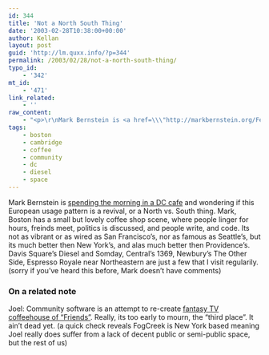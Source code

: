 ```yaml
---
id: 344
title: 'Not a North South Thing'
date: '2003-02-28T10:38:00+00:00'
author: Kellan
layout: post
guid: 'http://lm.quxx.info/?p=344'
permalink: /2003/02/28/not-a-north-south-thing/
typo_id:
    - '342'
mt_id:
    - '471'
link_related:
    - ''
raw_content:
    - "<p>\r\nMark Bernstein is <a href=\\\"http://markbernstein.org/Feb0301.html#note_32121\\\">spending the morning in a DC cafe</a> and wondering if this European usage pattern is a revival, or a North vs. South thing.  Mark, Boston has a small but lovely coffee shop scene, where people linger for hours, freinds meet, politics is discussed, and people write, and code.  Its not as vibrant or as wired as San Francisco\\'s, nor as famous as Seattle\\'s, but its much better then New York\\'s, and alas much better then Providence\\'s.  Davis Square\\'s Diesel and Somday, Central\\'s 1369, Newbury\\'s The Other Side, Espresso Royale near Northeastern are just a few that I visit regularily. (sorry if you\\'ve heard this before, Mark doesn\\'t have comments)\r\n</p>\r\n<p>\r\n<h3>On a related note</h3>\r\nJoel: Community software is an attempt to re-create <a href=\\\"http://www.joelonsoftware.com/news/20030228.html\\\">\r\nfantasy TV coffeehouse of \\\"Friends\\\"</a>.   Really, its too early to mourn, the \\\"third place\\\".  It ain\\'t dead yet.  (a quick check reveals FogCreek is New York based meaning Joel really does suffer from a lack of decent public or semi-public space, but the rest of us)\r\n</p>"
tags:
    - boston
    - cambridge
    - coffee
    - community
    - dc
    - diesel
    - space
---
```


Mark Bernstein is [spending the morning in a DC cafe](http://markbernstein.org/Feb0301.html#note_32121) and wondering if this European usage pattern is a revival, or a North vs. South thing. Mark, Boston has a small but lovely coffee shop scene, where people linger for hours, freinds meet, politics is discussed, and people write, and code. Its not as vibrant or as wired as San Francisco’s, nor as famous as Seattle’s, but its much better then New York’s, and alas much better then Providence’s. Davis Square’s Diesel and Somday, Central’s 1369, Newbury’s The Other Side, Espresso Royale near Northeastern are just a few that I visit regularily. (sorry if you’ve heard this before, Mark doesn’t have comments)

### On a related note

Joel: Community software is an attempt to re-create [fantasy TV coffeehouse of “Friends”](http://www.joelonsoftware.com/news/20030228.html). Really, its too early to mourn, the “third place”. It ain’t dead yet. (a quick check reveals FogCreek is New York based meaning Joel really does suffer from a lack of decent public or semi-public space, but the rest of us) 